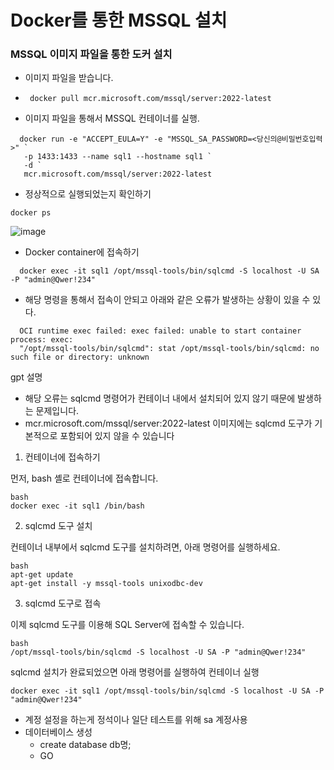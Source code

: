 # Docker를 통한 MSSQL 설치

### MSSQL 이미지 파일을 통한 도커 설치

- 이미지 파일을 받습니다.
-  ``` docker pull mcr.microsoft.com/mssql/server:2022-latest```

- 이미지 파일을 통해서 MSSQL 컨테이너를 실행. <p>
```
  docker run -e "ACCEPT_EULA=Y" -e "MSSQL_SA_PASSWORD=<당신의@비밀번호입력>" `
   -p 1433:1433 --name sql1 --hostname sql1 `
   -d `
   mcr.microsoft.com/mssql/server:2022-latest
```

- 정상적으로 실행되었는지 확인하기 <p>
```
docker ps

```
![image](https://github.com/user-attachments/assets/8e4cac85-0963-400d-b580-72d2bdf73ee3)

- Docker container에 접속하기 <p>
```
  docker exec -it sql1 /opt/mssql-tools/bin/sqlcmd -S localhost -U SA -P "admin@Qwer!234"
```

- 해당 명령을 통해서 접속이 안되고 아래와 같은 오류가 발생하는 상황이 있을 수 있다.


```
  OCI runtime exec failed: exec failed: unable to start container process: exec: 
  "/opt/mssql-tools/bin/sqlcmd": stat /opt/mssql-tools/bin/sqlcmd: no such file or directory: unknown
```

gpt 설명
- 해당 오류는 sqlcmd 명령어가 컨테이너 내에서 설치되어 있지 않기 때문에 발생하는 문제입니다.<br>
- mcr.microsoft.com/mssql/server:2022-latest 이미지에는 sqlcmd 도구가 기본적으로 포함되어 있지 않을 수 있습니다

1. 컨테이너에 접속하기

먼저, bash 셸로 컨테이너에 접속합니다.
```
bash
docker exec -it sql1 /bin/bash
```

2. sqlcmd 도구 설치

컨테이너 내부에서 sqlcmd 도구를 설치하려면, 아래 명령어를 실행하세요.

```
bash
apt-get update
apt-get install -y mssql-tools unixodbc-dev
```

3. sqlcmd 도구로 접속
   
이제 sqlcmd 도구를 이용해 SQL Server에 접속할 수 있습니다.

```
bash
/opt/mssql-tools/bin/sqlcmd -S localhost -U SA -P "admin@Qwer!234"
```

sqlcmd 설치가 완료되었으면 아래 명령어를 실행하여 컨테이너 실행
```
docker exec -it sql1 /opt/mssql-tools/bin/sqlcmd -S localhost -U SA -P "admin@Qwer!234"
```

- 계정 설정을 하는게 정석이나 일단 테스트를 위해 sa 계정사용
- 데이터베이스 생성
  - create database db명;
  - GO 
